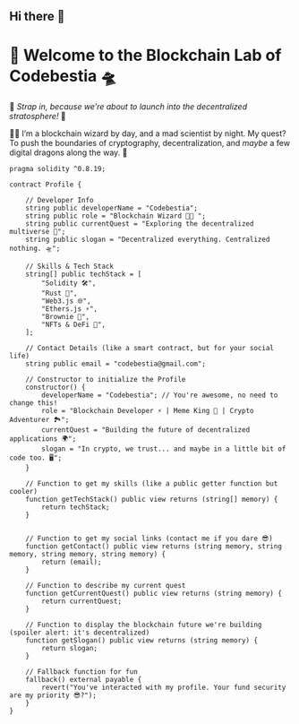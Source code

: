 ## Hi there 👋

# 👾 Welcome to the Blockchain Lab of **Codebestia** 🛸

🚀 *Strap in, because we’re about to launch into the decentralized stratosphere!* 🌌

👨‍💻 I’m a blockchain wizard by day, and a mad scientist by night. 
My quest? To push the boundaries of cryptography, decentralization, and *maybe* a few digital dragons along the way. 🐉

```solidity
pragma solidity ^0.8.19;

contract Profile {
    
    // Developer Info
    string public developerName = "Codebestia";
    string public role = "Blockchain Wizard 👨‍💻 ";
    string public currentQuest = "Exploring the decentralized multiverse 🚀";
    string public slogan = "Decentralized everything. Centralized nothing. 🛸";
    
    // Skills & Tech Stack
    string[] public techStack = [
        "Solidity 🛠️",
        "Rust 🦀",
        "Web3.js 🌐",
        "Ethers.js ⚡",
        "Brownie 🍲",
        "NFTs & DeFi 👑",
    ];
    
    // Contact Details (like a smart contract, but for your social life)
    string public email = "codebestia@gmail.com";
    
    // Constructor to initialize the Profile
    constructor() {
        developerName = "Codebestia"; // You're awesome, no need to change this!
        role = "Blockchain Developer ⚡ | Meme King 👑 | Crypto Adventurer 🏞️";
        currentQuest = "Building the future of decentralized applications 🌍";
        slogan = "In crypto, we trust... and maybe in a little bit of code too. 🖥️";
    }

    // Function to get my skills (like a public getter function but cooler)
    function getTechStack() public view returns (string[] memory) {
        return techStack;
    }


    // Function to get my social links (contact me if you dare 😎)
    function getContact() public view returns (string memory, string memory, string memory, string memory) {
        return (email);
    }

    // Function to describe my current quest
    function getCurrentQuest() public view returns (string memory) {
        return currentQuest;
    }
    
    // Function to display the blockchain future we're building (spoiler alert: it's decentralized)
    function getSlogan() public view returns (string memory) {
        return slogan;
    }

    // Fallback function for fun
    fallback() external payable {
        revert("You've interacted with my profile. Your fund security are my priority 😎?");
    }
}
```

